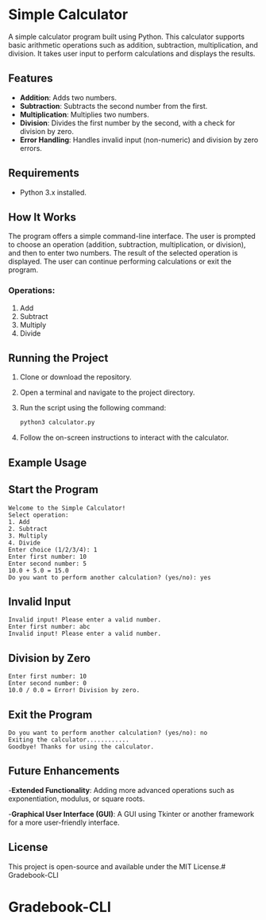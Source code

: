 # Simple Calculator

A simple calculator program built using Python. This calculator supports basic arithmetic operations such as addition, subtraction, multiplication, and division. It takes user input to perform calculations and displays the results.

## Features

- **Addition**: Adds two numbers.
- **Subtraction**: Subtracts the second number from the first.
- **Multiplication**: Multiplies two numbers.
- **Division**: Divides the first number by the second, with a check for division by zero.
- **Error Handling**: Handles invalid input (non-numeric) and division by zero errors.

## Requirements

- Python 3.x installed.

## How It Works

The program offers a simple command-line interface. The user is prompted to choose an operation (addition, subtraction, multiplication, or division), and then to enter two numbers. The result of the selected operation is displayed. The user can continue performing calculations or exit the program.

### Operations:

1. Add
2. Subtract
3. Multiply
4. Divide

## Running the Project

1. Clone or download the repository.
2. Open a terminal and navigate to the project directory.
3. Run the script using the following command:

   ``` bash 
   python3 calculator.py
   ```
4. Follow the on-screen instructions to interact with the calculator.

## Example Usage
## Start the Program

    Welcome to the Simple Calculator!
    Select operation:
    1. Add
    2. Subtract
    3. Multiply
    4. Divide
    Enter choice (1/2/3/4): 1
    Enter first number: 10
    Enter second number: 5
    10.0 + 5.0 = 15.0
    Do you want to perform another calculation? (yes/no): yes

## Invalid Input
    Invalid input! Please enter a valid number.
    Enter first number: abc
    Invalid input! Please enter a valid number.

## Division by Zero
    Enter first number: 10
    Enter second number: 0
    10.0 / 0.0 = Error! Division by zero.

## Exit the Program

    Do you want to perform another calculation? (yes/no): no
    Exiting the calculator............
    Goodbye! Thanks for using the calculator.

## Future Enhancements
-**Extended Functionality**: Adding more advanced operations such as exponentiation, modulus, or square roots.

-**Graphical User Interface (GUI)**: A GUI using Tkinter or another framework for a more user-friendly interface.

## License
This project is open-source and available under the MIT License.# Gradebook-CLI
# Gradebook-CLI
